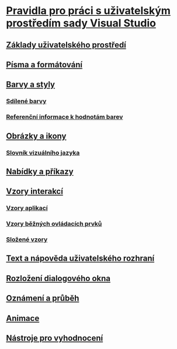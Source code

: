 # [Pravidla pro práci s uživatelským prostředím sady Visual Studio](visual-studio-user-experience-guidelines.md)
## [Základy uživatelského prostředí](ux-essentials-for-visual-studio.md)
## [Písma a formátování](fonts-and-formatting-for-visual-studio.md)
## [Barvy a styly](colors-and-styling-for-visual-studio.md)
### [Sdílené barvy](shared-colors-for-visual-studio.md)
### [Referenční informace k hodnotám barev](color-value-reference-for-visual-studio.md)
## [Obrázky a ikony](images-and-icons-for-visual-studio.md)
### [Slovník vizuálního jazyka](visual-language-dictionary-for-visual-studio.md)
## [Nabídky a příkazy](menus-and-commands-for-visual-studio.md)
## [Vzory interakcí](interaction-patterns-for-visual-studio.md)
### [Vzory aplikací](application-patterns-for-visual-studio.md)
### [Vzory běžných ovládacích prvků](common-control-patterns-for-visual-studio.md)
### [Složené vzory](composite-patterns-for-visual-studio.md)
## [Text a nápověda uživatelského rozhraní](ui-text-and-help-for-visual-studio.md)
## [Rozložení dialogového okna](layout-for-visual-studio.md)
## [Oznámení a průběh](notifications-and-progress-for-visual-studio.md)
## [Animace](animations-for-visual-studio.md)
## [Nástroje pro vyhodnocení](evaluation-tools-for-visual-studio.md)
